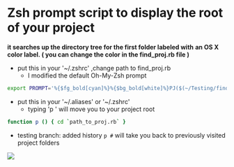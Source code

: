 # Zsh prompt script to display the root of your project


 **it searches up the directory tree for the first folder labeled with**
 **an OS X color label. ( you can change the color in the find_proj.rb file )**

* put this in your '~/.zshrc' ,change path to find_proj.rb
    * I modified the default Oh-My-Zsh prompt

```zsh
export PROMPT='%{$fg_bold[cyan]%}%{$bg_bold[white]%}PJ($(~/Testing/find_proj.rb))%{$bg_bold[default]%}%{$fg_bold[green]%}%p %{$fg[cyan]%}%c %{$fg_bold[blue]%}$(git_prompt_info)%{$fg_bold[blue]%} % %{$reset_color%}'
```

* put this in your '~/.aliases' or '~/.zshrc'
    * typing 'p <CR>' will move you to your project root

```zsh
function p () { cd `path_to_proj.rb` }
```

- testing branch: added history ```p #``` will take you back to previously visited project folders
 
 ![](https://raw.github.com/Capybara/prompt/test/prompt.png)
